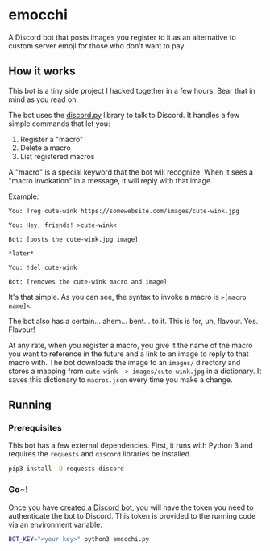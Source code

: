 # emocchi

A Discord bot that posts images you register to it as an alternative to custom server emoji for those who don't want to pay

## How it works

This bot is a tiny side project I hacked together in a few hours.  Bear that in mind as you read on.

The bot uses the [discord.py](https://discordpy.readthedocs.io/en/stable/index.html) library to talk to Discord.
It handles a few simple commands that let you:

1. Register a "macro"
2. Delete a macro
3. List registered macros

A "macro" is a special keyword that the bot will recognize. When it sees a "macro invokation" in a message, it will
reply with that image.

Example:

```
You: !reg cute-wink https://somewebsite.com/images/cute-wink.jpg

You: Hey, friends! >cute-wink<

Bot: [posts the cute-wink.jpg image]

*later*

You: !del cute-wink

Bot: [removes the cute-wink macro and image]
```

It's that simple.  As you can see, the syntax to invoke a macro is `>[macro name]<`.

The bot also has a certain... ahem... bent... to it.  This is for, uh, flavour. Yes. Flavour!

At any rate, when you register a macro, you give it the name of the macro you want to reference in the future
and a link to an image to reply to that macro with.  The bot downloads the image to an `images/` directory and stores
a mapping from `cute-wink -> images/cute-wink.jpg` in a dictionary.  It saves this dictionary to `macros.json` every
time you make a change.

## Running

### Prerequisites

This bot has a few external dependencies.  First, it runs with Python 3 and requires the `requests` and `discord`
libraries be installed.

```bash
pip3 install -U requests discord
```

### Go~!

Once you have [created a Discord bot](https://discordpy.readthedocs.io/en/stable/discord.html),
you will have the token you need to authenticate the bot to Discord.  This token is provided
to the running code via an environment variable.

```bash
BOT_KEY="<your key>" python3 emocchi.py
```
